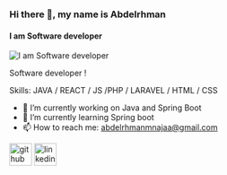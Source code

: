 ### Hi there 👋, my name is Abdelrhman 
#### I am Software developer
![I am Software developer](https://media.licdn.com/dms/image/D4D16AQGlg3YUaT7uag/profile-displaybackgroundimage-shrink_350_1400/0/1697455908393?e=1707955200&v=beta&t=ymMT1FPpzSPxikG3qaiC5SbFKOjmUJk331O09unfXDo)

Software developer !

Skills: JAVA / REACT / JS /PHP / LARAVEL / HTML / CSS

- 🔭 I’m currently working on Java and Spring Boot 
- 🌱 I’m currently learning Spring boot  
- 📫 How to reach me: abdelrhmanmnajaa@gmail.com 


[<img src='https://cdn.jsdelivr.net/npm/simple-icons@3.0.1/icons/github.svg' alt='github' height='40'>](https://github.com/abdelrhmanmnajaa)  [<img src='https://cdn.jsdelivr.net/npm/simple-icons@3.0.1/icons/linkedin.svg' alt='linkedin' height='40'>](https://www.linkedin.com/in/abdelrhmanmnajaa)  

